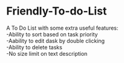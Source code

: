 # Friendly-To-do-List
A To Do List with some extra useful features:  
-Ability to sort based on task priority  
-Aability to edit dask by double clicking  
-Ability to delete tasks   
-No size limit on text description
